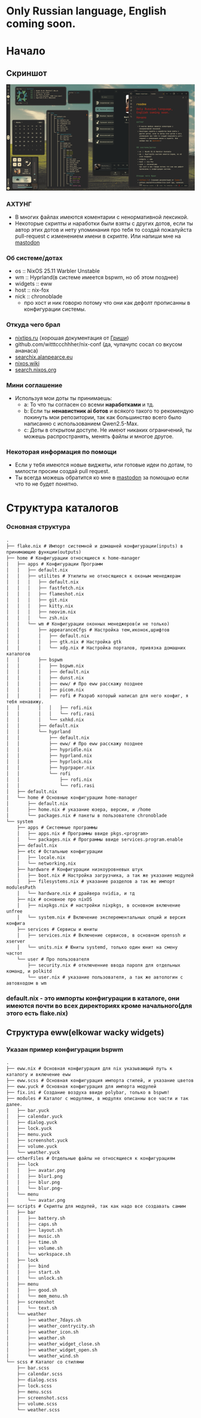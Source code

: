 # Only Russian language, English coming soon.
# Начало

## Скриншот
![screen](screenshot.png)

### АХТУНГ
- В многих файлах имеются коментарии с ненормативной лексикой.
- Некоторые скрипты и наработки были взяты с других дотов, если ты автор этих дотов и нету упоминания про тебя то создай пожалуйста pull-request с изменением имени в скрипте. Или напиши мне на [mastodon](https://mastodon.ml/@chronoblade)
### Об системе/дотах
- os :: NixOS 25.11 Warbler Unstable
- wm :: Hyprland(в системе имеется bspwm, но об этом позднее)
- widgets :: eww
- host :: nix-fox
- nick :: chronoblade
	- про хост и ник говорю потому что они как дефолт прописанны в конфигурации системы.
### Откуда чего брал
- [nixtips.ru](https://nixtips.ru) (хорошая документация от [Гриши](https://github.com/witttccchhher))
- github.com/witttccchhher/nix-conf (да, чупачупс сосал со вкусом ананаса)
- [searchix.alanpearce.eu](https://searchix.alanpearce.eu)
- [nixos.wiki](https://nixos.wiki)
- [search.nixos.org](https://search.nixos.org/packages)
### Мини соглашение
- Используя мои доты ты принимаешь:
	- a: То что ты согласен со всеми **наработками** и тд.
	- b: Если ты **ненавистник ai ботов** и всякого такого то рекомендую покинуть мои репозитории, так как большинство всего было написанно с использованием Qwen2.5-Max.
	- c: Доты в открытом доступе. Не имеют никаких ограничений, ты можешь распространять, менять файлы и многое другое.
### Некоторая информация по помощи
- Если у тебя имеются новые виджеты, или готовые идеи по дотам, то милости просим создай pull request.
- Ты всегда можешь обратится ко мне в [mastodon](https://mastodon.ml/@chronoblade) за помощью если что то не будет понятно.
# Структура каталогов
### Основная структура
```
.
├── flake.nix # Импорт системной и домашней конфигурации(inputs) в принимающие функции(outputs)
├── home # Конфигурации относящиеся к home-manager
│   ├── apps # Конфигурации Программ
│   │   ├── default.nix 
│   │   ├── utilites # Утилиты не относящиеся к оконым менеджерам
│   │   │   ├── default.nix
│   │   │   ├── fastfetch.nix
│   │   │   ├── flameshot.nix
│   │   │   ├── git.nix
│   │   │   ├── kitty.nix
│   │   │   ├── neovim.nix
│   │   │   └── zsh.nix 
│   │   └── wm # Конфигурации оконных менеджеров(и не только)
│   │       ├── appearanceCfgs # Настройка тем,иконок,шрифтов
│   │       │   ├── default.nix
│   │       │   ├── gtk.nix # Настройка gtk
│   │       │   └── xdg.nix # Настройка порталов, привязка домашних каталогов
│   │       ├── bspwm 
│   │       │   ├── bspwm.nix
│   │       │   ├── default.nix
│   │       │   ├── dunst.nix
│   │       │   ├── eww/ # Про eww расскажу позднее
│   │       │   ├── picom.nix
│   │       │   ├── rofi # Разраб который написал для него конфиг, я тебя ненавижу.
│   │       │   │   ├── rofi.nix
│   │       │   │   └── rofi.rasi
│   │       │   └── sxhkd.nix
│   │       ├── default.nix
│   │       └── hyprland 
│   │           ├── default.nix
│   │           ├── eww/ # Про eww расскажу позднее
│   │           ├── hypridle.nix
│   │           ├── hyprland.nix
│   │           ├── hyprlock.nix
│   │           ├── hyprpaper.nix
│   │           └── rofi
│   │               ├── rofi.nix
│   │               └── rofi.rasi
│   ├── default.nix
│   └── home # Основные конфигурации home-manager
│       ├── default.nix
│       ├── home.nix # указание юзера, версии, и /home
│       └── packages.nix # пакеты в пользователе chronoblade
└── system
    ├── apps # Системные программы
    │   ├── apps.nix # Программы ввиде pkgs.<program>
    │   └── packages.nix # Программы ввиде services.program.enable 
    ├── default.nix
    ├── etc # Остальные конфигурации
    │   ├── locale.nix
    │   └── networking.nix
    ├── hardware # Конфигурации низкоуровневых штук
    │   ├── boot.nix # Настройка загрузчика, а так же указание модулей
    │   ├── filesystems.nix # указание разделов а так же импорт modulesPath
    │   └── hardware.nix # драйвера nvidia, и тд
    ├── nix # основное про nixOS
    │   ├── nixpkgs.nix # настройки nixpkgs, в основном включение unfree
    │   └── system.nix # Включение эксперементальных опций и версия конфига
    ├── services # Сервисы и юниты
    │   ├── services.nix # Включение сервисов, в основном openssh и xserver
    │   └── units.nix # Юниты systemd, только один юнит на смену частот 
    └── user # Про пользователя
        ├── security.nix # отключенние ввода пароля для отдельных команд, и polkitd
        └── user.nix # указание пользователя, а так же автологин с автовходом в wm
```
### default.nix - это импорты конфигурации в каталоге, они имеются почти во всех директориях кроме начального(для этого есть flake.nix)

## Структура eww(elkowar wacky widgets)
### Указан пример конфигурации bspwm
```
.
├── eww.nix # Основная конфигурация для nix указывающий путь к каталогу и включение eww
├── eww.scss # Основная конфигурация импорта стилей, и указание цветов
├── eww.yuck # Основная конфигурация для импорта модулей
├── fix.ini # Создание воздуха ввиде polybar, только в bspwm!
├── modules # Каталог с модулями, в модулях описанны все части и так далее.
│   ├── bar.yuck
│   ├── calendar.yuck
│   ├── dialog.yuck
│   ├── lock.yuck
│   ├── menu.yuck
│   ├── screenshot.yuck
│   ├── volume.yuck
│   └── weather.yuck
├── otherFiles # Отдельные файлы не относящиеся к конфигурациям
│   ├── lock
│   │   ├── avatar.png
│   │   ├── blur1.png
│   │   ├── blur.png
│   │   └── blur.png~
│   └── menu
│       └── avatar.png
├── scripts # Скрипты для модулей, так как надо все создавать самим
│   ├── bar
│   │   ├── battery.sh
│   │   ├── caps.sh
│   │   ├── layout.sh
│   │   ├── music.sh
│   │   ├── time.sh
│   │   ├── volume.sh
│   │   └── workspace.sh
│   ├── lock
│   │   ├── bind
│   │   ├── start.sh
│   │   └── unlock.sh
│   ├── menu
│   │   ├── good.sh
│   │   └── mem_menu.sh
│   ├── screenshot
│   │   └── text.sh
│   └── weather
│       ├── weather_7days.sh
│       ├── weather_contrycity.sh
│       ├── weather_icon.sh
│       ├── weather.sh
│       ├── weather_widget_close.sh
│       ├── weather_widget_open.sh
│       └── weather_wind.sh
└── scss # Каталог со стилями
    ├── bar.scss
    ├── calendar.scss
    ├── dialog.scss
    ├── lock.scss
    ├── menu.scss
    ├── screenshot.scss
    ├── volume.scss
    └── weather.scss
```
